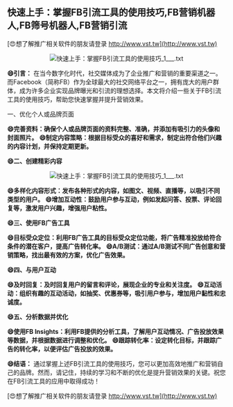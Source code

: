 ## **快速上手：掌握FB引流工具的使用技巧,FB营销机器人,FB筛号机器人,FB营销引流**

[😍想了解推广相关软件的朋友请登录 http://www.vst.tw](http://www.vst.tw)

 <center><img src="https://vst.tw/MP4/tuiguang/png/7.png" alt="快速上手：掌握FB引流工具的使用技巧_1___.txt"></center>

**😄引言：**
在当今数字化时代，社交媒体成为了企业推广和营销的重要渠道之一。而Facebook（简称FB）作为全球最大的社交网络平台之一，拥有庞大的用户群体，成为许多企业实现品牌曝光和引流的理想选择。本文将介绍一些关于FB引流工具的使用技巧，帮助您快速掌握并提升营销效果。

一、优化个人或品牌页面

**😄完善资料：确保个人或品牌页面的资料完整、准确，并添加有吸引力的头像和封面照片。**
**😄制定内容策略：根据目标受众的喜好和需求，制定出符合他们兴趣的内容计划，并保持定期更新。**

**😄二、创建精彩内容**

 <center><img src="https://vst.tw/MP4/tuiguang/png/2.png" alt="快速上手：掌握FB引流工具的使用技巧_1___.txt"></center>

**😄多样化内容形式：发布各种形式的内容，如图文、视频、直播等，以吸引不同类型的用户。**
**😄增加互动性：鼓励用户参与互动，例如发起问答、投票、评论回复等，激发用户兴趣，增强用户粘性。**

**😄三、使用FB广告工具**

**😄目标受众定位：利用FB广告工具的目标受众定位功能，将广告精准投放给符合条件的潜在客户，提高广告转化率。**
**😄A/B测试：通过A/B测试不同广告创意和营销策略，找出最有效的方案，优化广告效果。**

**😄四、与用户互动**

**😄及时回复：及时回复用户的留言和评论，展现企业的专业和关注度。**
**😄互动活动：组织有趣的互动活动，如抽奖、优惠券等，吸引用户参与，增加用户黏性和忠诚度。**

**😄五、分析数据并优化**

**😄使用FB Insights：利用FB提供的分析工具，了解用户互动情况、广告投放效果等数据，并根据数据进行调整和优化。**
**😄跟踪转化率：设定转化目标，并跟踪广告的转化率，以便评估广告投放的效果。**

**😄结语：**
通过掌握上述FB引流工具的使用技巧，您可以更加高效地推广和营销自己的品牌。然而，请记住，持续的学习和不断的优化是提升营销效果的关键。祝您在FB引流工具的应用中取得成功！

[😍想了解推广相关软件的朋友请登录 http://www.vst.tw](http://www.vst.tw)



